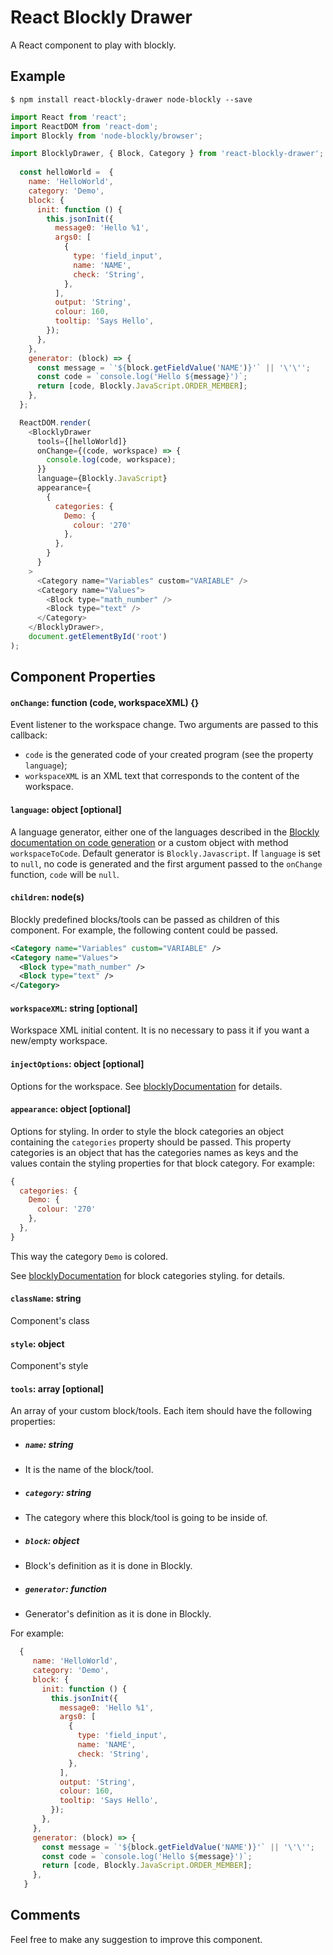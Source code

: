 # React Blockly Drawer
A React component to play with blockly.
## Example

```shell 
$ npm install react-blockly-drawer node-blockly --save
```

```javascript
import React from 'react';
import ReactDOM from 'react-dom';
import Blockly from 'node-blockly/browser'; 

import BlocklyDrawer, { Block, Category } from 'react-blockly-drawer';
  
  const helloWorld =  {
    name: 'HelloWorld',
    category: 'Demo',
    block: {
      init: function () {
        this.jsonInit({
          message0: 'Hello %1',
          args0: [
            {
              type: 'field_input',
              name: 'NAME',
              check: 'String',
            },
          ],
          output: 'String',
          colour: 160,
          tooltip: 'Says Hello',
        });
      },
    },
    generator: (block) => {
      const message = `'${block.getFieldValue('NAME')}'` || '\'\'';
      const code = `console.log('Hello ${message}')`;
      return [code, Blockly.JavaScript.ORDER_MEMBER];
    },
  };

  ReactDOM.render(
    <BlocklyDrawer
      tools={[helloWorld]}
      onChange={(code, workspace) => {
        console.log(code, workspace);
      }}
      language={Blockly.JavaScript}
      appearance={
        {
          categories: {
            Demo: {
              colour: '270'
            },
          },
        }
      }
    >
      <Category name="Variables" custom="VARIABLE" />
      <Category name="Values">
        <Block type="math_number" />
        <Block type="text" />
      </Category>
    </BlocklyDrawer>,
    document.getElementById('root')
);

```

## Component Properties

#### `onChange`: function (code, workspaceXML) {}
Event listener to the workspace change.  Two arguments are passed to this callback:
- `code` is the generated code of your created program (see the property
  `language`);
- `workspaceXML` is an XML text that corresponds to the content of the workspace.

#### `language`: object [optional]
A language generator, either one of the languages described in the
[Blockly documentation on code generation](https://developers.google.com/blockly/guides/configure/web/code-generators) or
a custom object with method `workspaceToCode`. Default generator is
`Blockly.Javascript`. If `language` is set to `null`, no code is generated and
the first argument passed to the `onChange` function, `code` will be `null`.

#### `children`:  node(s)
Blockly predefined blocks/tools can be passed as children of this component.
For example, the following content could be passed.
```xml
<Category name="Variables" custom="VARIABLE" />
<Category name="Values">
  <Block type="math_number" />
  <Block type="text" />
</Category>
```

#### `workspaceXML`: string [optional]
Workspace XML initial content. It is no necessary to pass it if you want a new/empty workspace.

#### `injectOptions`: object [optional]
Options for the workspace. See [blocklyDocumentation](https://developers.google.com/blockly/guides/get-started/web#configuration) for details.

#### `appearance`: object [optional]
Options for styling.
In order to style the block categories an object containing the `categories`
property should be passed. This property categories is an object that has
the categories names as keys and the values contain the styling properties for that block category.
For example: 

```js
{
  categories: {
    Demo: {
      colour: '270'
    },
  },
}
```
This way the category `Demo` is colored.

See [blocklyDocumentation](https://developers.google.com/blockly/guides/get-started/web#configuration) for block categories styling. for details.

 #### `className`: string
Component's class

 #### `style`: object
 Component's style

#### `tools`: array [optional]
An array of your custom block/tools.
Each item should have the following properties:
 + ##### `name`: string
 + It is the name of the block/tool.
  
 + ##### `category`: string
 + The category where this block/tool is going to be inside of.
  
 + ##### `block`: object
 + Block's definition as it is done in Blockly.
 
 + ##### `generator`: function
 + Generator's definition as it is done in Blockly.
 
 
 For example:
 
 ```javascript
   {
      name: 'HelloWorld',
      category: 'Demo',
      block: {
        init: function () {
          this.jsonInit({
            message0: 'Hello %1',
            args0: [
              {
                type: 'field_input',
                name: 'NAME',
                check: 'String',
              },
            ],
            output: 'String',
            colour: 160,
            tooltip: 'Says Hello',
          });
        },
      },
      generator: (block) => {
        const message = `'${block.getFieldValue('NAME')}'` || '\'\'';
        const code = `console.log('Hello ${message}')`;
        return [code, Blockly.JavaScript.ORDER_MEMBER];
      },
    }
 ```

## Comments
Feel free to make any suggestion to improve this component.

